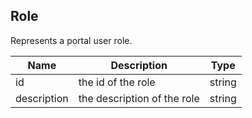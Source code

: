 ## Role

Represents a portal user role.

| Name                     | Description                                    | Type                         |
|--------------------------|------------------------------------------------|------------------------------|
| id                       | the id of the role                             | string                       |
| description              | the description of the role                    | string                       |